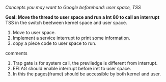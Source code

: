 *Concepts you may want to Google beforehand: user space, TSS*

**Goal: Move the thread to user space and run a Int 80 to call an interrupt**
TSS in the switch beetween kernel space and user space.


1. Move to user space.
2. Implement a service interrupt to print some information.
3. copy a piece code to user space to run.

comments
1. Trap gate is for system call, the previledge is different from interrupt.
2. EFLAG should enable interrupt before iret to user space.
3. In this the pages(frame) should be accessible by both kernel and user.  